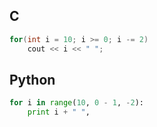 ## C
```c++
for(int i = 10; i >= 0; i -= 2)
    cout << i << " ";
```
## Python
```python
for i in range(10, 0 - 1, -2):
    print i + " ",
```
